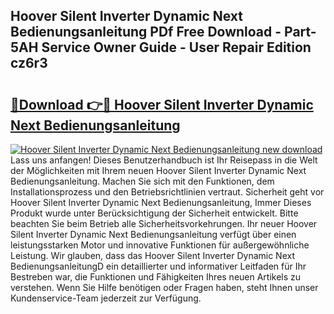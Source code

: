 ## Hoover Silent Inverter Dynamic Next Bedienungsanleitung PDf Free Download - Part-5AH Service Owner Guide - User Repair Edition cz6r3

# <h2><a href="http://df61xbl.blite.top/?on=Hoover+Silent+Inverter+Dynamic+Next+Bedienungsanleitung">🔗Download 👉🔴 Hoover Silent Inverter Dynamic Next Bedienungsanleitung</a></h2>

[![Hoover Silent Inverter Dynamic Next Bedienungsanleitung new download](https://i.imgur.com/lujVjoI.png)](http://df61xbl.blite.top/?on=Hoover+Silent+Inverter+Dynamic+Next+Bedienungsanleitung)
Lass uns anfangen! Dieses Benutzerhandbuch ist Ihr Reisepass in die Welt der Möglichkeiten mit Ihrem neuen Hoover Silent Inverter Dynamic Next Bedienungsanleitung. Machen Sie sich mit den Funktionen, dem Installationsprozess und den Betriebsrichtlinien vertraut. Sicherheit geht vor Hoover Silent Inverter Dynamic Next Bedienungsanleitung, Immer Dieses Produkt wurde unter Berücksichtigung der Sicherheit entwickelt. Bitte beachten Sie beim Betrieb alle Sicherheitsvorkehrungen. Ihr neuer Hoover Silent Inverter Dynamic Next Bedienungsanleitung verfügt über einen leistungsstarken Motor und innovative Funktionen für außergewöhnliche Leistung. Wir glauben, dass das Hoover Silent Inverter Dynamic Next BedienungsanleitungD ein detaillierter und informativer Leitfaden für Ihr Bestreben war, die Funktionen und Fähigkeiten Ihres neuen Artikels zu verstehen. Wenn Sie Hilfe benötigen oder Fragen haben, steht Ihnen unser Kundenservice-Team jederzeit zur Verfügung.
